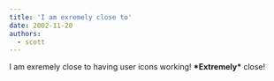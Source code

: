 ```yaml
---
title: 'I am exremely close to'
date: 2002-11-20
authors:
  - scott
---
```


I am exremely close to having user icons working! **\*Extremely\*** close!
